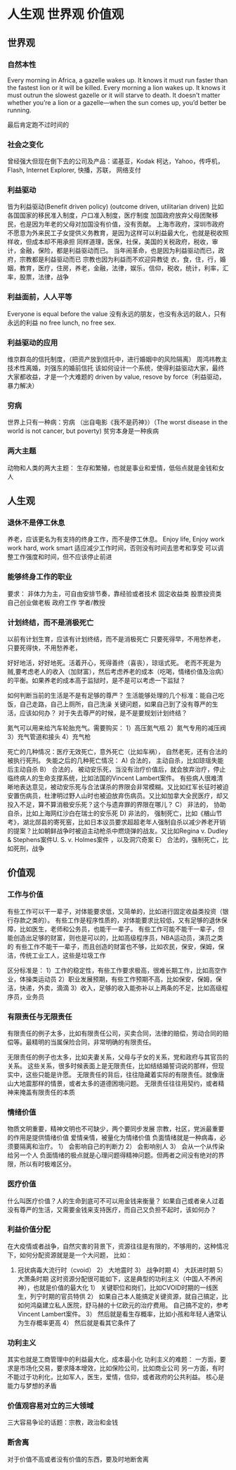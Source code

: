 # 人生观 世界观 价值观

## 世界观 
### 自然本性
Every morning in Africa, a gazelle wakes up. It knows it must run faster than the fastest lion or it will be killed. Every morning a lion wakes up. It knows it must outrun the slowest gazelle or it will starve to death. It doesn't matter whether you’re a lion or a gazelle—when the sun comes up, you’d better be running.

最后肯定跑不过时间的

### 社会之变化 
曾经强大但现在倒下去的公司及产品：诺基亚，Kodak 柯达，Yahoo，传呼机，Flash, Internet Explorer, 快播，苏联， 网络支付

### 利益驱动
皆为利益驱动(Benefit driven policy) (outcome driven, utilitarian driven)
比如各国国家的移民准入制度，户口准入制度，医疗制度
加国政府放弃父母团聚移民，也是因为年老的父母对加国没有价值，没有贡献。
上海市政府，深圳市政府不愿意为外来民工子女提供义务教育，是因为这样可以利益最大化，也就是税收照样收，但成本却不用承担
同样道理，医保，社保，美国的关税政府，税收，审计，金融，保险，都是利益驱动而已。
当年闹革命，也是因为利益驱动而已，政府，宗教都是利益驱动而已
宗教也因为利益而不欢迎异教徒
衣，食，住，行，婚姻，教育，医疗，住房，养老，金融，法律，娱乐，信仰，税收，统计，利率，汇率，股票，法律，战争

### 利益面前，人人平等
Everyone is equal before the value
没有永远的朋友，也没有永远的敌人，只有永远的利益
no free lunch, no free sex.

### 利益驱动的应用
维京群岛的信托制度，（把资产放到信托中，进行婚姻中的风险隔离）
周鸿祎教主技术性离婚，刘强东的婚前信托
该如何设计一个系统，使得利益驱动大家，最终大家都收益，才是一个大难题的
driven by value, resove by force（利益驱动，暴力解决）

### 穷病
世界上只有一种病：穷病 （出自电影《我不是药神》）（The worst disease in the world is not cancer, but poverty)
贫穷本身是一种疾病

### 两大主题
动物和人类的两大主题： 生存和繁殖，也就是事业和爱情，低俗点就是金钱和女人

## 人生观
### 退休不是停工休息
养老，应该更名为有支持的终身工作，而不是停工休息。
Enjoy life, Enjoy work
work hard, work smart
适应减少工作时间，否则没有时间去思考和享受
可以调整工作强度和时间，但不应该停止前进

### 能够终身工作的职业
要求： 非体力为主，可自由安排节奏，靠经验或者技术
固定收益类
股票投资类
自己创业做老板
政府工作
学者/教授

### 计划终结，而不是消极死亡
以前有计划生育，应该有计划终结，而不是消极死亡
只要死得早，不用愁养老，
只要死得快，不用愁养老，

好好地活，好好地死。活着开心，死得善终（喜丧），琼瑶式死。
老而不死是为贼,要考虑老人的收入（加财富），然后考虑养老的成本（吃喝，情绪价值及治病）的平衡。如果养老的成本高于监狱时，是不是可以考虑一下监狱？

如何判断当前的生活是不是有足够的尊严？ 生活能够处理的几个标准：能自己吃饭，自己走路，自己上厕所，自己洗澡
关键问题，如果自己到了没有尊严的生活，应该如何办？ 对于失去尊严的时候，是不是要规划计划终结？

氮气可以用来给汽车轮胎充气。需要购买：
1）高压氮气瓶
2）氮气专用的减压阀
3）充气管道和接头
4）充气枪

死亡的几种情况：医疗无效死亡，意外死亡（比如车祸）， 自然老死，还有合法的被执行死刑。 失能之后的几种死亡情况：
A) 合法的， 主动自杀，比如琼瑶失能后主动自杀
B） 合法的， 被动安乐死，当没有治疗价值后，就会放弃治疗，停止临终病人的生命支撑系统，比如法国的Vincent Lambert案件。 有些病人很难清晰地表达意见，被动安乐死与合法谋杀的界限会非常模糊。又比如红军长征时被迫安置伤病员，杜津明过野人山时也被迫放弃伤病员。又比如加拿大全民医疗，却又投入不足，算不算消极安乐死？这个与遗弃罪的界限在哪儿？
C） 非法的， 协助自杀，比如上海网红沙白在瑞士的安乐死
D) 非法的， 强制死亡，比如《楢山节考》，湖北郧县的寄死窑，比如日本议员要求超超老年人强制自杀以减少养老开销的提案？比如朝鲜战争时被迫主动枪杀中燃烧弹的战友。又比如Regina v. Dudley & Stephens案件U. S. v. Holmes案件 ，以及洞穴奇案
E） 合法的，强制死亡，比如死刑，战争

## 价值观
### 工作与价值
有些工作可以干一辈子，对体能要求低，又简单的，比如进行固定收益类投资（银行存款之类的）。
有些工作是程序性质的，对体能要求比较低，又有足够的退休保障，比如医生，老师和公务员，也能干一辈子。
有些工作可能不能干一辈子，但能创造出足够的财富，则也是可以的，比如高级程序员，NBA运动员，演员之类的
有些工作不能干一辈子，而且创造的财富也不够，比如农民，保安，保姆，保洁，传统工业工人，这些是垃圾工作

区分标准是：
1）工作的稳定性，有些工作要求极高，很难长期工作，比如高空作业，体操类运动员
2）职业发展预期，有些工作预期不高，比如保安，保姆，保洁，快递，外卖，滴滴
3）收入，足够的收入能弥补以上两条的不足，比如高级程序员，业务员

### 有限责任与无限责任
有限责任的例子太多，比如有限责任公司，买卖合同，法律的赔偿，劳动合同的赔偿等。最精明的当属保险合同，非常明确的有限责任。

无限责任的例子也太多，比如夫妻关系，父母与子女的关系，党和政府与其官员的关系。
这些关系，很多时候表面上是无限责任，比如结结婚誓词说的那样，但现实中，这些只能是许愿。
无限责任的背后，往往隐藏着实际的有限责任。就像唐山大地震那样的情景，或者太多的道德困境问题。 无限责任往往用契约，或者精神来掩盖有限责任的本质

### 情绪价值
物质文明重要，精神文明也不可缺少，两个要同步发展
宗教，社区，党派最重要的作用是提供情绪价值
爱情亲情，被量化为情绪价值
负面情绪就是一种病毒，必须要隔离和治疗。
1） 会影响自己的判断力
2） 会影响别人
3） 会从一个从传染给另一个人
负面情绪的极点就是心理问题得精神问题。但两者之间没有绝对的界限，所以有时极难区分。

### 医疗价值
什么叫医疗价值？人的生命到底可不可以用金钱来衡量？
如果自己或者亲人过着没有尊严的生活，又需要金钱来支持医疗，而自己又负担不起时，该如何办？

### 利益价值分配
在大疫情或者战争，自然灾害的背景下，资源往往是有限的，不够用的，这种情况下，如何分配资源就是是一个大问题，
比如：
1) 冠状病毒大流行时（cvoid）
2） 大地震时
3） 战争时期
4） 大跃进时期
5） 大萧条时期
这时资源分配很可能如下，这是典型的功利主义（中国人不养闲神），也就是价值的最大化
1） 关键职位和岗们，比如CVOID时期的一线医生，列宁时期的官员特供
2） 如果自己本人能搞定关键资源，就自己搞定，比如何鸿燊建立私人医院，舒马赫的十亿欧元的治疗费用。 自己搞不定的，参考Vincent Lambert案件。
3） 然后就是看生存概率，比如小孩和年轻人通常认为生存概率更高
4） 然后就是看其它条件了

### 功利主义
其实也就是工商管理中的利益最大化，成本最小化
功利主义的难题：
一方面，要求是市场化交易，要求降本增效，比如保险公司，比如商业公司
另一方面，有时不能过于功利化，比如军人，医生，爱情，信仰，或者政府的公共利益。
核心是能力与梦想的矛盾

### 价值观容易对立的三大领域
三大容易争论的话题：宗教，政治和金钱

### 断舍离
对于价值不高或者没有价值的东西，要及时地断舍离